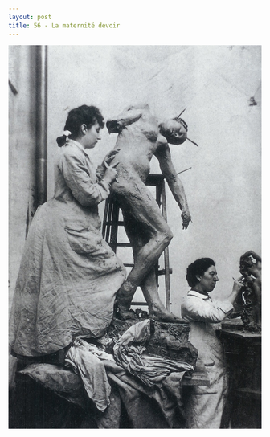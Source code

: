 ```yaml
---
layout: post
title: 56 - La maternité devoir
---
```


<img src="/img/56.lamaternitedevoir.jpg"/>